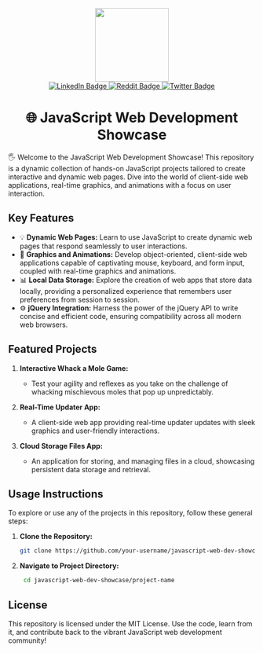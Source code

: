 <div id="header" align="center">
  <!--<img src="https://media.giphy.com/media/v1.Y2lkPTc5MGI3NjExOGYyZTUyYjAwNGYwZDk0M2EwNGNiYWZjMTg2N2Y2ZGVhZDYyOTZlMSZjdD1z/HwBlFQZFcAoUcPHZdX/giphy.gif" width="100"/>-->
  <img src="https://media.giphy.com/media/aIJDrOomj81MQZz2uO/giphy.gif" width="150"/>
  
  <div id="badges">
    <a href="https://www.linkedin.com/in/singh-sukhmanjeet/">
      <img src="https://img.shields.io/badge/LinkedIn-blue?style=for-the-badge&logo=linkedin&logoColor=white" alt="LinkedIn Badge"/>
    </a>
    <a href="https://www.reddit.com/user/sukhmang">
      <img src="https://img.shields.io/badge/Reddit-white?style=for-the-badge&logo=reddit&logoColor=red" alt="Reddit Badge"/>
    </a>
    <a href="https://twitter.com/mijugilo">
      <img src="https://img.shields.io/badge/Twitter-blue?style=for-the-badge&logo=twitter&logoColor=white" alt="Twitter Badge"/>
    </a>
  </div>
  <h1>
    🌐 JavaScript Web Development Showcase    
  </h1>
</div>

🖐️ Welcome to the JavaScript Web Development Showcase! This repository is a dynamic collection of hands-on JavaScript projects tailored to create interactive and dynamic web pages. Dive into the world of client-side web applications, real-time graphics, and animations with a focus on user interaction.

## Key Features

- 💡 **Dynamic Web Pages:** Learn to use JavaScript to create dynamic web pages that respond seamlessly to user interactions.
- 🎨 **Graphics and Animations:** Develop object-oriented, client-side web applications capable of captivating mouse, keyboard, and form input, coupled with real-time graphics and animations.
- 📊 **Local Data Storage:** Explore the creation of web apps that store data locally, providing a personalized experience that remembers user preferences from session to session.
- ⚙️ **jQuery Integration:** Harness the power of the jQuery API to write concise and efficient code, ensuring compatibility across all modern web browsers.

## Featured Projects

1. **Interactive Whack a Mole Game:**
   - Test your agility and reflexes as you take on the challenge of whacking mischievous moles that pop up unpredictably.

2. **Real-Time Updater App:**
   - A client-side web app providing real-time updater updates with sleek graphics and user-friendly interactions.

3. **Cloud Storage Files App:**
   - An application for storing, and managing files in a cloud, showcasing persistent data storage and retrieval.

## Usage Instructions

To explore or use any of the projects in this repository, follow these general steps:

1. **Clone the Repository:**
   ```bash
   git clone https://github.com/your-username/javascript-web-dev-showcase.git
   ```
2. **Navigate to Project Directory:**

   ```bash
    cd javascript-web-dev-showcase/project-name
   ```

## License

This repository is licensed under the MIT License. Use the code, learn from it, and contribute back to the vibrant JavaScript web development community!

